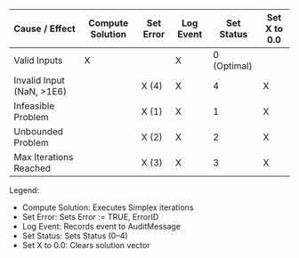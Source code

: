 Cause / Effect                  | Compute Solution | Set Error | Log Event | Set Status | Set X to 0.0
--------------------------------|------------------|-----------|-----------|------------|--------------
Valid Inputs                    | X                |           | X         | 0 (Optimal)| 
Invalid Input (NaN, >1E6)       |                  | X (4)     | X         | 4          | X
Infeasible Problem              |                  | X (1)     | X         | 1          | X
Unbounded Problem               |                  | X (2)     | X         | 2          | X
Max Iterations Reached          |                  | X (3)     | X         | 3          | X

Legend:
- Compute Solution: Executes Simplex iterations
- Set Error: Sets Error := TRUE, ErrorID
- Log Event: Records event to AuditMessage
- Set Status: Sets Status (0–4)
- Set X to 0.0: Clears solution vector
